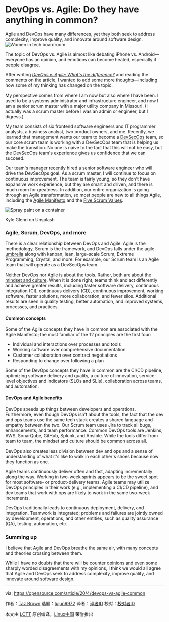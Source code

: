 [#]: collector: (lujun9972)
[#]: translator: ( )
[#]: reviewer: ( )
[#]: publisher: ( )
[#]: url: ( )
[#]: subject: (DevOps vs. Agile: Do they have anything in common?)
[#]: via: (https://opensource.com/article/20/4/devops-vs-agile-common)
[#]: author: (Taz Brown https://opensource.com/users/heronthecli)

DevOps vs. Agile: Do they have anything in common?
======
Agile and DevOps have many differences, yet they both seek to address
complexity, improve quality, and innovate around software design.
![Women in tech boardroom][1]

The topic of DevOps vs. Agile is almost like debating iPhone vs. Android—everyone has an opinion, and emotions can become heated, especially if people disagree.

After writing _[DevOps v. Agile: What's the difference?][2]_ and reading the comments on the article, I wanted to add some more thoughts—including how some of my thinking has changed on the topic.

My perspective comes from where I am now but also where I have been. I used to be a systems administrator and infrastructure engineer, and now I am a senior scrum master with a major utility company in Missouri. (I actually was a scrum master before I was an admin or engineer, but I digress.)

My team consists of six frontend software engineers and IT programmer analysts, a business analyst, two product owners, and me. Recently, we learned that management wants our team to become a [DevSecOps][3] team, so our core scrum team is working with a DevSecOps team that is helping us make the transition. No one is naive to the fact that this will not be easy, but the DevSecOps team's experience gives us confidence that we can succeed.

Our team's manager recently hired a senior software engineer who will drive the DevSecOps goal. As a scrum master, I will continue to focus on continuous improvement. The team is fairly young, so they don't have expansive work experience, but they are smart and driven, and there is much room for greatness. In addition, our entire organization is going through an Agile transformation, so most people are new to all things Agile, including the [Agile Manifesto][4] and the [Five Scrum Values][5].

![Spray paint on a container][6]

Kyle Glenn on Unsplash

### Agile, Scrum, DevOps, and more

There is a clear relationship between DevOps and Agile. Agile is the methodology, Scrum is the framework, and DevOps falls under the agile [umbrella][7] along with kanban, lean, large-scale Scrum, Extreme Programming, Crystal, and more. For example, our Scrum team is an Agile team that will operate as a DevSecOps team.

Neither DevOps nor Agile is about the tools. Rather, both are about the [mindset and culture][8]. When it is done right, teams think and act differently and achieve greater results, including faster software delivery, continuous integration (CI), continuous delivery (CD), continuous improvement, working software, faster solutions, more collaboration, and fewer silos. Additional results are seen in quality testing, better automation, and improved systems, processes, and practices.

#### Common concepts

Some of the Agile concepts they have in common are associated with the Agile Manifesto; the most familiar of the 12 principles are the first four:

  * Individual and interactions over processes and tools
  * Working software over comprehensive documentation
  * Customer collaboration over contract negotiations
  * Responding to change over following a plan



Some of the DevOps concepts they have in common are the CI/CD pipeline, optimizing software delivery and quality, a culture of innovation, service-level objectives and indicators (SLOs and SLIs), collaboration across teams, and automation.

#### DevOps and Agile benefits

DevOps speeds up things between developers and operations. Furthermore, even though DevOps isn't about the tools, the fact that the dev and ops teams use the same tech stack creates a shared language and empathy between the two. Our Scrum team uses Jira to track all bugs, enhancements, and team performance. Common DevOps tools are Jenkins, AWS, SonarQube, GitHub, Splunk, and Ansible. While the tools differ from team to team, the mindset and culture should be common across all.

DevOps also creates less division between dev and ops and a sense of understanding of what it's like to walk in each other's shoes because now they function as one.

Agile teams continuously deliver often and fast, adapting incrementally along the way. Working in two-week sprints appears to be the sweet spot for most software- or product-delivery teams. Agile teams may utilize DevOps principles in their work (e.g., implementing a CI/CD pipeline), and dev teams that work with ops are likely to work in the same two-week increments.

DevOps traditionally leads to continuous deployment, delivery, and integration. Teamwork is integrated; problems and failures are jointly owned by development, operations, and other entities, such as quality assurance (QA), testing, automation, etc.

### Summing up

I believe that Agile and DevOps breathe the same air, with many concepts and theories crossing between them.

While I have no doubts that there will be counter opinions and even some sharply worded disagreements with my opinions, I think we would all agree that Agile and DevOps seek to address complexity, improve quality, and innovate around software design.

--------------------------------------------------------------------------------

via: https://opensource.com/article/20/4/devops-vs-agile-common

作者：[Taz Brown][a]
选题：[lujun9972][b]
译者：[译者ID](https://github.com/译者ID)
校对：[校对者ID](https://github.com/校对者ID)

本文由 [LCTT](https://github.com/LCTT/TranslateProject) 原创编译，[Linux中国](https://linux.cn/) 荣誉推出

[a]: https://opensource.com/users/heronthecli
[b]: https://github.com/lujun9972
[1]: https://opensource.com/sites/default/files/styles/image-full-size/public/lead-images/christina-wocintechchat-com-rg1y72ekw6o-unsplash_1.jpg?itok=MoIv8HlK (Women in tech boardroom)
[2]: https://opensource.com/article/20/2/devops-vs-agile
[3]: https://opensource.com/article/19/1/what-devsecops
[4]: https://agilemanifesto.org/
[5]: https://www.scrumalliance.org/about-scrum/values
[6]: https://opensource.com/sites/default/files/uploads/roomtogrow_kyleglenn.jpg (Spray paint on a container)
[7]: https://opensource.com/article/20/4/kanban-devops
[8]: https://opensource.com/article/19/5/values-devops-mindset
